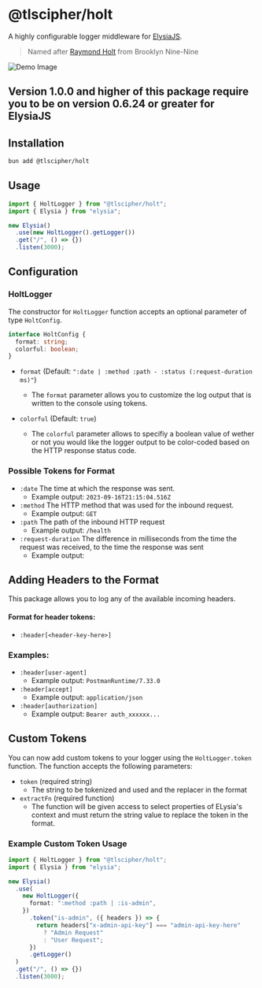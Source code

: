 # @tlscipher/holt

A highly configurable logger middleware for [ElysiaJS](https://elysiajs.com).

> Named after [Raymond Holt](https://en.wikipedia.org/wiki/List_of_Brooklyn_Nine-Nine_characters#Raymond_Holt) from Brooklyn Nine-Nine

![Demo Image](https://media.discordapp.net/attachments/1128513990776066139/1153344988978094161/image.png?width=1062&height=162)

## **Version 1.0.0 and higher of this package require you to be on version 0.6.24 or greater for ElysiaJS**
## Installation
```bash
bun add @tlscipher/holt
```


## Usage
```ts
import { HoltLogger } from "@tlscipher/holt";
import { Elysia } from "elysia";

new Elysia()
  .use(new HoltLogger().getLogger())
  .get("/", () => {})
  .listen(3000);
```

## Configuration

### HoltLogger
The constructor for `HoltLogger` function accepts an optional parameter of type `HoltConfig`.
```ts
interface HoltConfig {
  format: string;
  colorful: boolean;
}
```
- `format` (Default: `":date | :method :path - :status (:request-duration ms)"`)
    - The `format` parameter allows you to customize the log output that is written to the console using tokens.

- `colorful` (Default: `true`)
    - The `colorful` parameter allows to specifiy a boolean value of wether or not you would like the logger output to be    color-coded based on the HTTP response status code.

### Possible Tokens for Format
- `:date` The time at which the response was sent.
    - Example output: `2023-09-16T21:15:04.516Z`
- `:method` The HTTP method that was used for the inbound request.
    - Example output: `GET`
- `:path` The path of the inbound HTTP request
    - Example output: `/health`
- `:request-duration` The difference in milliseconds from the time the request was received, to the time the response was sent
    - Example output:

## Adding Headers to the Format
This package allows you to log any of the available incoming headers.
#### Format for header tokens:
- `:header[<header-key-here>]`

### Examples:
- `:header[user-agent]`
    - Example output: `PostmanRuntime/7.33.0`
- `:header[accept]`
    - Example output: `application/json`
- `:header[authorization]`
    - Example output: `Bearer auth_xxxxxx...`

## Custom Tokens
You can now add custom tokens to your logger using the `HoltLogger.token` function. The function accepts the following parameters:
- `token` (required string)
    - The string to be tokenized and used and the replacer in the format
- `extractFn` (required function)
    - The function will be given access to select properties of ELysia's context and must return the string value to replace the token in the format.

### Example Custom Token Usage
```ts
import { HoltLogger } from "@tlscipher/holt";
import { Elysia } from "elysia";

new Elysia()
  .use(
    new HoltLogger({
      format: ":method :path | :is-admin",
    })
      .token("is-admin", ({ headers }) => {
        return headers["x-admin-api-key"] === "admin-api-key-here"
          ? "Admin Request"
          : "User Request";
      })
      .getLogger()
  )
  .get("/", () => {})
  .listen(3000);
```